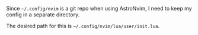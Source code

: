 Since `~/.config/nvim` is a git repo when using AstroNvim, I need to keep my config in a separate directory.

The desired path for this is `~/.config/nvim/lua/user/init.lua`.
